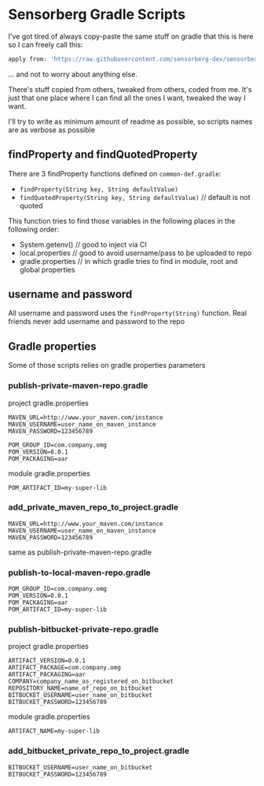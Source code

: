 # Sensorberg Gradle Scripts

I've got tired of always copy-paste the same stuff on gradle that this is here so I can freely call this:
```groovy
apply from: 'https://raw.githubusercontent.com/sensorberg-dev/sensorberg-gradle-scripts/master/somes-script.gradle'
```
... and not to worry about anything else.

There's stuff copied from others, tweaked from others, coded from me.
It's just that one place where I can find all the ones I want, tweaked the way I want.

I'll try to write as minimum amount of readme as possible, so scripts names are as verbose as possible

## findProperty and findQuotedProperty

There are 3 findProperty functions defined on `common-def.gradle`:
- `findProperty(String key, String defaultValue)`
- `findQuotedProperty(String key, String defaultValue)` // default is not quoted

This function tries to find those variables in the following places in the following order:

- System.getenv() // good to inject via CI
- local.properties // good to avoid username/pass to be uploaded to repo
- gradle.properties // in which gradle tries to find in module, root and global properties

## username and password
All username and password uses the `findProperty(String)` function.
Real friends never add username and password to the repo

## Gradle properties
Some of those scripts relies on gradle properties parameters

### publish-private-maven-repo.gradle
project gradle.properties
```
MAVEN_URL=http://www.your_maven.com/instance
MAVEN_USERNAME=user_name_on_maven_instance
MAVEN_PASSWORD=123456789

POM_GROUP_ID=com.company.omg
POM_VERSION=0.0.1
POM_PACKAGING=aar
```
module gradle.properties
```
POM_ARTIFACT_ID=my-super-lib
```

### add_private_maven_repo_to_project.gradle
```
MAVEN_URL=http://www.your_maven.com/instance
MAVEN_USERNAME=user_name_on_maven_instance
MAVEN_PASSWORD=123456789
```
same as publish-private-maven-repo.gradle

### publish-to-local-maven-repo.gradle
```
POM_GROUP_ID=com.company.omg
POM_VERSION=0.0.1
POM_PACKAGING=aar
POM_ARTIFACT_ID=my-super-lib
```

### publish-bitbucket-private-repo.gradle
project gradle.properties
```
ARTIFACT_VERSION=0.0.1
ARTIFACT_PACKAGE=com.company.omg
ARTIFACT_PACKAGING=aar
COMPANY=company_name_as_registered_on_bitbucket
REPOSITORY_NAME=name_of_repo_on_bitbucket
BITBUCKET_USERNAME=user_name_on_bitbucket
BITBUCKET_PASSWORD=123456789
```
module gradle.properties
```
ARTIFACT_NAME=my-super-lib
```

### add_bitbucket_private_repo_to_project.gradle
```
BITBUCKET_USERNAME=user_name_on_bitbucket
BITBUCKET_PASSWORD=123456789
```

